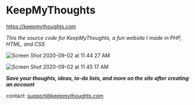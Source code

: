 # KeepMyThoughts

https://keepmythoughts.com

*This the source code for KeepMyThoughts, a fun website I made in PHP, HTML, and CSS*

![Screen Shot 2020-09-02 at 11 44 27 AM](https://user-images.githubusercontent.com/39470477/92005861-fc385a80-ed11-11ea-8ed8-b39373e3bf3b.png)

![Screen Shot 2020-09-02 at 11 45 17 AM](https://user-images.githubusercontent.com/39470477/92005901-0bb7a380-ed12-11ea-9191-80abc0caf6fb.png)

***Save your thoughts, ideas, to-do lists, and more on the site after creating an account***

contact: support@keepmythoughts.com
